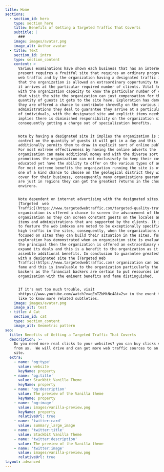 ```yaml
---
title: Home
sections:
  - section_id: hero
    type: section_hero
    title: Benefits of Getting a Targeted Traffic That Coverts
    subtitle: |
      ###
    image: images/avatar.png
    image_alt: Author avatar
  - title: Text
    section_id: intro
    type: section_content
    content: >
      Various examinations have shown each business that has an internet based
      present requires a fruitful site that requires an ordinary progression of
      web traffic and by the organization having a designated traffic implies
      that the organization is allowed an extraordinary opportunity to guarantee
      it arrives at the particular required number of clients. Vital to note is
      with the organization capacity to know the particular number of clients
      that visit the site the organization can just compensation for the
      quantity of guests it gets to the site have. Exploration has demonstrated
      they are offered a chance to contribute shrewdly on the various items and
      administrations they deal to guarantee they arrive at a particular number
      of individuals, with the designated site and explicit items needs it
      implies there is diminished responsibility on the organization side
      consequently getting a charge out of specialization benefits.


      Note by having a designated site it implies the organization is in full
      control on the quantity of guests it will get in a day and this
      additionally permits them to draw in explicit sort of online publicists.
      For most extreme effectiveness by having the online adverts the
      organization can make additional money and with the diverse sort of the
      promotions the organization can not exclusively to keep their customers
      educated yet have the ability to offer on the various types of adverts.
      For most extreme benefits the organization running the site is offered a
      one of a kind chance to choose on the geological district they wish to
      cover for their business, consequently many organizations guarantee they
      are just in regions they can get the greatest returns in the chose
      environs.


      Note dependent on internet advertising with the designated sites, the
      [Targeted  web
      Traffic](https://www.targetedwebtraffic.com/targeted-quality-traffic/)
      organization is offered a chance to screen the advancement of the
      organization as they can screen constant guests on the locales and the
      items and administrations that are supported by the clients. It is basic
      to feature the web indexes are noted to be exceptionally specific with the
      high traffic in the sites, consequently, when the organizations can get
      focused on sites they can build their situation in the sites, further
      exploration has demonstrated when an organization site is evaluated among
      the principal then the organization is offered an extraordinary chance to
      expand its deals and this is a benefit to the organization as it is
      assemble additional benefits. In conclusion to guarantee greatest benefits
      with a designated site the [Targeted Web
      Traffic](https://www.targetedwebtraffic.com) organization can build its
      fame and this is invaluable to the organization particularly the financial
      backers as the financial backers are certain to put resources into the
      organization with the eminent benefits and fame distinguished.


      If it's not too much trouble, visit
      <https://www.youtube.com/watch?v=qEnTZbMkNc4&t=2s> in the event that you
      like to know more related subtleties.
    image: images/avatar.png
    image_alt: test
  - title: A Cat
    section_id: cat
    type: section_content
    image_alt: Geometric pattern
seo:
  title: Benefits of Getting a Targeted Traffic That Coverts
  description: >-
    Do you need more real clicks to your websites? you can buy clicks so easy
    from us.  We will drive and can get more web traffic sources to an internet
    site.
  extra:
    - name: 'og:type'
      value: website
      keyName: property
    - name: 'og:title'
      value: Stackbit Vanilla Theme
      keyName: property
    - name: 'og:description'
      value: The preview of the Vanilla theme
      keyName: property
    - name: 'og:image'
      value: images/vanilla-preview.png
      keyName: property
      relativeUrl: true
    - name: 'twitter:card'
      value: summary_large_image
    - name: 'twitter:title'
      value: Stackbit Vanilla Theme
    - name: 'twitter:description'
      value: The preview of the Vanilla theme
    - name: 'twitter:image'
      value: images/vanilla-preview.png
      relativeUrl: true
layout: advanced
---
```

